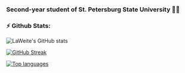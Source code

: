 ### Second-year student of St. Petersburg State University 👨‍💻

### ⚡ Github Stats:
![LaWeite's GitHub stats](https://github-readme-stats.vercel.app/api?username=LaWeite&show_icons=true&theme=dark)

[![GitHub Streak](https://streak-stats.demolab.com?user=LaWeite&theme=dark)](https://git.io/streak-stats)

[![Top languages](https://github-readme-stats.vercel.app/api/top-langs/?username=LaWeite&langs_count=5&theme=dark)]()
<!--
**LaWeite/LaWeite** is a ✨ _special_ ✨ repository because its `README.md` (this file) appears on your GitHub profile.

Here are some ideas to get you started:

- 🔭 I’m currently working on ...
- 🌱 I’m currently learning ...
- 👯 I’m looking to collaborate on ...
- 🤔 I’m looking for help with ...
- 💬 Ask me about ...
- 📫 How to reach me: ...
- 😄 Pronouns: ...
- ⚡ Fun fact: ...
-->

